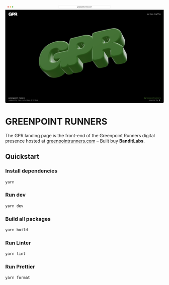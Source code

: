 ![GPR](github.png)

# GREENPOINT RUNNERS

The GPR landing page is the front-end of the Greenpoint Runners digital presence hosted at [greenpointrunners.com](https://greenpointrunners.com) – Built buy **BanditLabs**. 

## Quickstart

### Install dependencies

```sh
yarn
```

### Run dev

```sh
yarn dev
```

### Build all packages

```sh
yarn build
```

### Run Linter

```sh
yarn lint
```

### Run Prettier

```sh
yarn format
```
